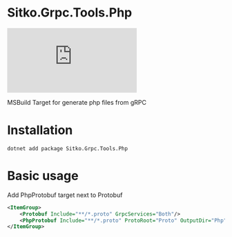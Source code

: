 # Sitko.Grpc.Tools.Php

![Nuget](https://img.shields.io/nuget/v/Sitko.Grpc.Tools.Php)

MSBuild Target for generate php files from gRPC

# Installation

```
dotnet add package Sitko.Grpc.Tools.Php
```

# Basic usage

Add PhpProtobuf target next to Protobuf

```xml
<ItemGroup>
    <Protobuf Include="**/*.proto" GrpcServices="Both"/>
    <PhpProtobuf Include="**/*.proto" ProtoRoot="Proto" OutputDir="Php"/>
</ItemGroup>
```



